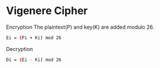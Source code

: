 # Vigenere Cipher
Encryption
The plaintext(P) and key(K) are added modulo 26.
```bash
Ei = (Pi + Ki) mod 26
```

Decryption
```bash
Di = (Ei - Ki) mod 26
```
